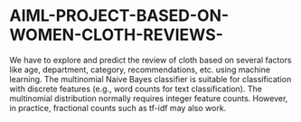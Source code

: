 # AIML-PROJECT-BASED-ON-WOMEN-CLOTH-REVIEWS-
We have to explore and predict the review of cloth based on several factors like age, department, category, recommendations, etc. using machine learning. The multinomial Naive Bayes classifier is suitable for classification with discrete features (e.g., word counts for text classification). The multinomial distribution normally requires integer feature counts. However, in practice, fractional counts such as tf-idf may also work.
